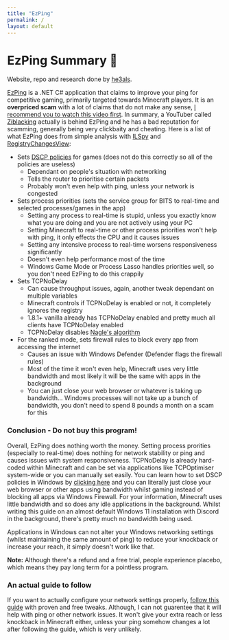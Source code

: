 ```yaml
---
title: "EzPing"
permalink: /
layout: default
---
```


# EzPing Summary 🚫
Website, repo and research done by [he3als](https://github.com/he3als).

[EzPing](https://ezping.gg/) is a .NET C# application that claims to improve your ping for competitive gaming, primarily targeted towards Minecraft players. It is an **overpriced scam** with a lot of claims that do not make any sense, [I recommend you to watch this video first](https://www.youtube.com/watch?v=tyhVoeyi4r8). In summary, a YouTuber called [Ziblacking](https://www.youtube.com/c/Ziblacking) actually is behind EzPing and he has a bad reputation for scamming, generally being very clickbaity and cheating. Here is a list of what EzPing does from simple analysis with [ILSpy](https://github.com/icsharpcode/ILSpy) and [RegistryChangesView](https://www.nirsoft.net/utils/registry_changes_view.html):

- Sets [DSCP policies](https://en.wikipedia.org/wiki/Differentiated_services) for games (does not do this correctly so all of the policies are useless)
  - Dependant on people's situation with networking
  - Tells the router to prioritise certain packets
  - Probably won't even help with ping, unless your network is congested
- Sets process priorities (sets the service group for BITS to real-time and selected processes/games in the app)
  - Setting any process to real-time is stupid, unless you exactly know what you are doing and you are not actively using your PC
  - Setting Minecraft to real-time or other process priorities won't help with ping, it only effects the CPU and it causes issues
  - Setting any intensive process to real-time worsens responsiveness significantly 
  - Doesn't even help performance most of the time
  - Windows Game Mode or Process Lasso handles priorities well, so you don't need EzPing to do this crappily
- Sets TCPNoDelay
  - Can cause throughput issues, again, another tweak dependant on multiple variables
  - Minecraft controls if TCPNoDelay is enabled or not, it completely ignores the registry
  - 1.8.1+ vanilla already has TCPNoDelay enabled and pretty much all clients have TCPNoDelay enabled
  - TCPNoDelay disables [Nagle's algorithm](https://en.wikipedia.org/wiki/Nagle%27s_algorithm)
- For the ranked mode, sets firewall rules to block every app from accessing the internet
  - Causes an issue with Windows Defender (Defender flags the firewall rules)
  - Most of the time it won't even help, Minecraft uses very little bandwidth and most likely it will be the same with apps in the background
  - You can just close your web browser or whatever is taking up bandwidth... Windows processes will not take up a bunch of bandwidth, you don't need to spend 8 pounds a month on a scam for this

### Conclusion - Do not buy this program!
Overall, EzPing does nothing worth the money. Setting process prorities (especially to real-time) does nothing for network stability or ping and causes issues with system responsiveness. TCPNoDelay is already hard-coded within Minecraft and can be set via applications like TCPOptimiser system-wide or you can manually set easily. You can learn how to set DSCP policies in Windows by [clicking here](https://en.wikipedia.org/wiki/Differentiated_services) and you can literally just close your web browser or other apps using bandwidth whilst gaming instead of blocking all apps via Windows Firewall. For your information, Minecraft uses little bandwidth and so does any idle applications in the background. Whilst writing this guide on an almost default Windows 11 installation with Discord in the background, there's pretty much no bandwidth being used.

Applications in Windows can not alter your Windows networking settings (whilst maintaining the same amount of ping) to reduce your knockback or increase your reach, it simply doesn't work like that.

**Note:** Although there's a refund and a free trial, people experience placebo, which means they pay long term for a pointless program.

### An actual guide to follow
If you want to actually configure your network settings properly, [follow this guide](https://github.com/djdallmann/GamingPCSetup/blob/master/CONTENT/DOCS/NETWORK/README.md) with proven and free tweaks. Although, I can not guarentee that it will help with ping or other network issues. It won't give your extra reach or less knockback in Minecraft either, unless your ping somehow changes a lot after following the guide, which is very unlikely.
